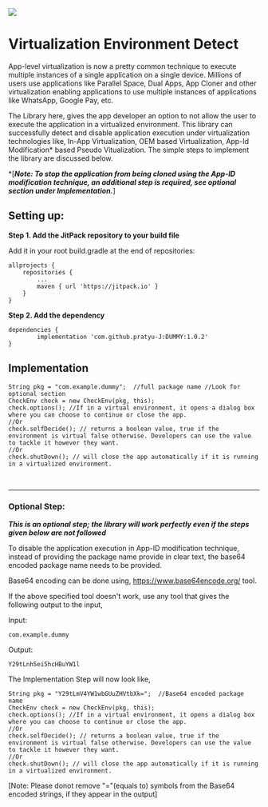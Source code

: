 [![](https://jitpack.io/v/pratyu-J/DUMMY.svg)](https://jitpack.io/#pratyu-J/DUMMY)
# Virtualization Environment Detect

App-level virtualization is now a pretty common technique to execute multiple instances of a single application on a single device. Millions of users use applications like Parallel Space, Dual Apps, App Cloner and other virtualization enabling applications to use multiple instances of applications like WhatsApp, Google Pay, etc.

The Library here, gives the app developer an option to not allow the user to execute the application in a virtualized environment. This library can successfully detect and disable application execution under virtualization technologies like, In-App Virtualization, OEM based Virtualization, App-Id Modification* based Pseudo Vitualization.
The simple steps to implement the library are discussed below.

*[***Note: To stop the application from being cloned using the App-ID modification technique, an additional step is required, see optional section under Implementation.***]


## Setting up:

**Step 1. Add the JitPack repository to your build file**

Add it in your root build.gradle at the end of repositories:

	allprojects {
		repositories {
			...
			maven { url 'https://jitpack.io' }
		}
	}
  
 **Step 2. Add the dependency**
  
  	dependencies {
	        implementation 'com.github.pratyu-J:DUMMY:1.0.2'
	}

 ## Implementation
 
 	String pkg = "com.example.dummy";  //full package name //Look for optional section 
	CheckEnv check = new CheckEnv(pkg, this);
	check.options(); //If in a virtual environment, it opens a dialog box where you can choose to continue or close the app.
	//Or 
	check.selfDecide(); // returns a boolean value, true if the environment is virtual false otherwise. Developers can use the value to tackle it however they want.
	//Or
	check.shutDown(); // will close the app automatically if it is running in a virtualized environment.
	
<br>

---

<h3>Optional Step:</h3>

***This is an optional step; the library will work perfectly even if the steps given below are not followed***

To disable the application execution in App-ID modification technique, instead of providing the package name provide in clear text, the base64 encoded package name needs to be provided.

Base64 encoding can be done using, https://www.base64encode.org/ tool.

If the above specified tool doesn't work, use any tool that gives the following output to the input,

Input:
```
com.example.dummy
```
Output: 
```
Y29tLnh5ei5hcHBuYW1l
```

The Implementation Step will now look like,

	String pkg = "Y29tLmV4YW1wbGUuZHVtbXk=";  //Base64 encoded package name
	CheckEnv check = new CheckEnv(pkg, this);
	check.options(); //If in a virtual environment, it opens a dialog box where you can choose to continue or close the app.
	//Or 
	check.selfDecide(); // returns a boolean value, true if the environment is virtual false otherwise. Developers can use the value to tackle it however they want.
	//Or
	check.shutDown(); // will close the app automatically if it is running in a virtualized environment.
	
[Note: Please donot remove "="(equals to) symbols from the Base64 encoded strings, if they appear in the output]
